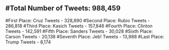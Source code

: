 #Total Number of Tweets: 988,459 
---
#First Place: Cruz Tweets - 328,890
#Second Place: Rubio Tweets - 286,818
#Third Place: Kasich Tweets - 157,846
#Fourth Place: Clinton Tweets - 142,591
#Fifth Place: Sanders Tweets - 30,028
#Sixth Place: Carson Tweets - 20,138
#Seventh Place: Jeb! Tweets - 13,988
#Last Place: Trump Tweets - 8,174
